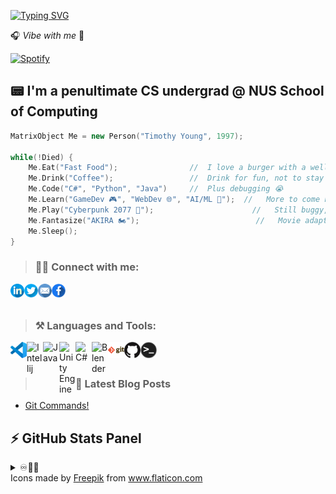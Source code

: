 [![Typing SVG](https://ancient-brook-52981.herokuapp.com?size=24&color=08F77D&background=FF4EFB00&width=550&lines=%F0%9F%91%8B+Hello+there!+I'm+Timothy+Young)](https://git.io/typing-svg)

🎧 _Vibe with me_ 🎺

[![Spotify](https://spotify-stats-timothyoung97.vercel.app/api/spotify)](https://open.spotify.com/user/31qd72w5v25ss2gn6tpaoaenqfru)

## 📟 I'm a penultimate CS undergrad @ NUS School of Computing 

```cpp
MatrixObject Me = new Person("Timothy Young", 1997);

while(!Died) {
    Me.Eat("Fast Food");                //  I love a burger with a well grilled patty 🍔
    Me.Drink("Coffee");                 //  Drink for fun, not to stay awake 🤡
    Me.Code("C#", "Python", "Java")     //  Plus debugging 😭
    Me.Learn("GameDev 🎮", "WebDev 🌐", "AI/ML 🤖");  //   More to come hehe ... 👨🏻‍💻 
    Me.Play("Cyberpunk 2077 🌆");                      //   Still buggy, but it's cool      m̸̛̫̤̮̙͈̘̼͔͎̮̺̀̉͊̍́͐́̄̇̍͛́̈́̿̏̓̃̑̋̚͜͜ͅá̵̳̜̦͙̥̜̼̬̙̭̘̈́̿̑́̿͆͐̀ͅͅt̶̡̛̬̦͙̻͉͔̺͗̉̀͐̓̍̊̾̌̈̀̍̀̒͛̒͝͝ͅr̸̡̧̦̘̖̬͇̮̺̿̏͌̃̾̍͜͝i̸̡̯̦̹̫͚̗̟̗͕̿̂́̌̑̆̈́̐͂͊̅́͒̑͝͝x̴̤̮̰̥̦̗͛
    Me.Fantasize("AKIRA 🏍️");                          //   Movie adaptation != Comics ⚠️
    Me.Sleep();
}
```

> ### 🤝🏼 Connect with me:

[<img align="left" alt="Timothyoung | LinkedIn" width="22px" src="public\linkedin.png" />][linkedin]
[<img align="left" alt="Timothyoung | Twitter" width="22px" src="public\twitter.png" />][twitter]
[<img align="left" alt="Timothyoung | Email" width="22px" src="public\email.png" />][email]
[<img align="left" alt="Timothyoung | Facebook" width="22px" src="public\facebook.png" />][facebook]

<br />
<br />

> ### ⚒️ Languages and Tools:

<img align="left" alt="Visual Studio Code" width="26px" src="https://raw.githubusercontent.com/github/explore/80688e429a7d4ef2fca1e82350fe8e3517d3494d/topics/visual-studio-code/visual-studio-code.png" />
<img align="left" alt="Intellij" width="26px" src="https://upload.wikimedia.org/wikipedia/commons/9/9c/IntelliJ_IDEA_Icon.svg" />
<img align="left" alt="Java" width="26px" src="https://cdn-icons-png.flaticon.com/512/226/226777.png" />
<img align="left" alt="Unity Engine" width="26px" src="https://cdn.icon-icons.com/icons2/2248/PNG/512/unity_icon_136074.png" />
<img align="left" alt="C#" width="26px" src="https://upload.wikimedia.org/wikipedia/commons/4/4f/Csharp_Logo.png" />
<img align="left" alt="Blender" width="26px" src="https://upload.wikimedia.org/wikipedia/commons/0/0c/Blender_logo_no_text.svg" />
<img align="left" alt="Git" width="26px" src="https://raw.githubusercontent.com/github/explore/80688e429a7d4ef2fca1e82350fe8e3517d3494d/topics/git/git.png" />
<img align="left" alt="GitHub" width="26px" src="https://raw.githubusercontent.com/github/explore/78df643247d429f6cc873026c0622819ad797942/topics/github/github.png" />
<img align="left" alt="Terminal" width="26px" src="https://raw.githubusercontent.com/github/explore/80688e429a7d4ef2fca1e82350fe8e3517d3494d/topics/terminal/terminal.png" />

<br />
<br />

> ### 📕 Latest Blog Posts

<!-- BLOG-POST-LIST:START -->
- [Git Commands!](https://dev.to/timothyoung97/git-commands-3pkh)
<!-- BLOG-POST-LIST:END -->

## ⚡ GitHub Stats Panel

<details>
  <summary>♾️📶🆙</summary>

  <h4><i>Recent Activities</i></h2>

<!--START_SECTION:activity-->
1. 🎉 Merged PR [#350](https://github.com/CS3247-Game-Development-Team-6/Doodles/pull/350) in [CS3247-Game-Development-Team-6/Doodles](https://github.com/CS3247-Game-Development-Team-6/Doodles)
2. 🎉 Merged PR [#354](https://github.com/CS3247-Game-Development-Team-6/Doodles/pull/354) in [CS3247-Game-Development-Team-6/Doodles](https://github.com/CS3247-Game-Development-Team-6/Doodles)
3. 💪 Opened PR [#354](https://github.com/CS3247-Game-Development-Team-6/Doodles/pull/354) in [CS3247-Game-Development-Team-6/Doodles](https://github.com/CS3247-Game-Development-Team-6/Doodles)
4. 🗣 Commented on [#352](https://github.com/CS3247-Game-Development-Team-6/Doodles/issues/352) in [CS3247-Game-Development-Team-6/Doodles](https://github.com/CS3247-Game-Development-Team-6/Doodles)
5. 💪 Opened PR [#352](https://github.com/CS3247-Game-Development-Team-6/Doodles/pull/352) in [CS3247-Game-Development-Team-6/Doodles](https://github.com/CS3247-Game-Development-Team-6/Doodles)
<!--END_SECTION:activity-->

---

<h4><i>General Stats</i></h2>

  <p align="center">
    <code><img align="center" src="https://github-readme-stats.vercel.app/api?username=Timothyoung97&count_private=true&show_icons=true&theme=blue-green" /></code>
    <code><img align="center" src="https://github-readme-stats.vercel.app/api/top-langs/?username=Timothyoung97&theme=blue-green&count_private=true" /></code>
  </p>  

---

<h4><i>Activity</i></h2>

  <p align="center">
    <code><img align="center" src="https://gragtimy97.herokuapp.com/graph?username=Timothyoung97&theme=chartreuse-dark" /></code>
    <code><img align="center" src="http://github-readme-streak-stats.herokuapp.com?user=Timothyoung97&theme=chartreuse-dark&date_format=M%20j%5B%2C%20Y%5D" /></code>
  </p>  

---

<h4><i>Contribution Graph</i></h2>

  <p align="center">
    <code><img align="center" src="./profile-3d-contrib/profile-night-green.svg" /></code>
  </p>  

---

<h4><i>Wakatime Stats</i></h2>
    
<!--START_SECTION:waka-->
![Code Time](http://img.shields.io/badge/Code%20Time-447%20hrs%2055%20mins-blue)

![Profile Views](http://img.shields.io/badge/Profile%20Views-3-blue)

![Lines of code](https://img.shields.io/badge/From%20Hello%20World%20I%27ve%20Written-2%20Million%20lines%20of%20code-blue)

**🐱 My GitHub Data** 

> 🏆 987 Contributions in the Year 2022
 > 
> 📦 2.0 MB Used in GitHub's Storage 
 > 
> 💼 Opted to Hire
 > 
> 📜 19 Public Repositories 
 > 
> 🔑 16 Private Repositories  
 > 
**I'm a Night 🦉** 

```text
🌞 Morning    75 commits     ██░░░░░░░░░░░░░░░░░░░░░░░   9.64% 
🌆 Daytime    237 commits    ███████░░░░░░░░░░░░░░░░░░   30.46% 
🌃 Evening    211 commits    ██████░░░░░░░░░░░░░░░░░░░   27.12% 
🌙 Night      255 commits    ████████░░░░░░░░░░░░░░░░░   32.78%

```
📅 **I'm Most Productive on Friday** 

```text
Monday       117 commits    ███░░░░░░░░░░░░░░░░░░░░░░   15.04% 
Tuesday      118 commits    ███░░░░░░░░░░░░░░░░░░░░░░   15.17% 
Wednesday    113 commits    ███░░░░░░░░░░░░░░░░░░░░░░   14.52% 
Thursday     105 commits    ███░░░░░░░░░░░░░░░░░░░░░░   13.5% 
Friday       124 commits    ████░░░░░░░░░░░░░░░░░░░░░   15.94% 
Saturday     98 commits     ███░░░░░░░░░░░░░░░░░░░░░░   12.6% 
Sunday       103 commits    ███░░░░░░░░░░░░░░░░░░░░░░   13.24%

```


📊 **This Week I Spent My Time On** 

```text
⌚︎ Time Zone: Asia/Singapore

💬 Programming Languages: 
C#                       10 hrs 59 mins      █████████████████████████   99.9% 
Markdown                 0 secs              ░░░░░░░░░░░░░░░░░░░░░░░░░   0.09% 
Other                    0 secs              ░░░░░░░░░░░░░░░░░░░░░░░░░   0.01%

🔥 Editors: 
VS Code                  11 hrs              █████████████████████████   100.0%

🐱‍💻 Projects: 
Doodles                  10 hrs 59 mins      █████████████████████████   99.91% 
StopHuaWastingMyTime     0 secs              ░░░░░░░░░░░░░░░░░░░░░░░░░   0.09%

💻 Operating System: 
Mac                      11 hrs              █████████████████████████   100.0%

```

**I Mostly Code in Python** 

```text
Python                   5 repos             ██████░░░░░░░░░░░░░░░░░░░   25.0% 
JavaScript               4 repos             █████░░░░░░░░░░░░░░░░░░░░   20.0% 
C                        3 repos             ███░░░░░░░░░░░░░░░░░░░░░░   15.0% 
C#                       3 repos             ███░░░░░░░░░░░░░░░░░░░░░░   15.0% 
C++                      2 repos             ██░░░░░░░░░░░░░░░░░░░░░░░   10.0%

```


**Timeline**

![Chart not found](https://raw.githubusercontent.com/Timothyoung97/Timothyoung97/main/charts/bar_graph.png) 


 Last Updated on 03/11/2022 18:56:36 UTC
<!--END_SECTION:waka-->
    
</details>

[facebook]: https://www.facebook.com/TimYoung97
[email]: mailto:e0518553@u.nus.edu
[twitter]: https://twitter.com/timothyoung97
[linkedin]: https://www.linkedin.com/in/shiyuan-yang97/

<div>Icons made by <a href="https://www.freepik.com" title="Freepik">Freepik</a> from <a href="https://www.flaticon.com/" title="Flaticon">www.flaticon.com</a></div>
